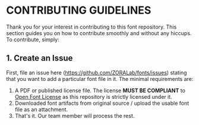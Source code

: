 # CONTRIBUTING GUIDELINES
Thank you for your interest in contributing to this font repository. This
section guides you on how to contribute smoothly and without any hiccups. To
contribute, simply:


## 1. Create an Issue
First, file an issue here (https://github.com/ZORALab/fonts/issues) stating that
you want to add a particular font file in it. The minimal requirements are:

1. A PDF or published license file. The license **MUST BE COMPLIANT** to
   [Open Font License](LICENSE) as this repository is strictly licensed under
   it.
2. Downloaded font artifacts from original source / upload the usable font file
   as an attachment.
3. That's it. Our team member will process the rest.
